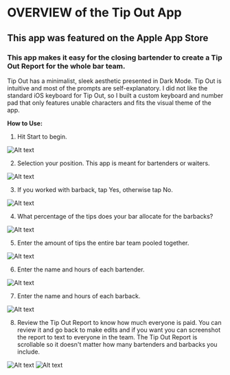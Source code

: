 # OVERVIEW of the Tip Out App
## This app was featured on the Apple App Store
### This app makes it easy for the closing bartender to create a Tip Out Report for the whole bar team.

Tip Out has a minimalist, sleek aesthetic presented in Dark Mode. Tip Out is intuitive and most of the prompts are self-explanatory. I did not like the standard iOS keyboard for Tip Out, so I built a custom keyboard and number pad that only features unable characters and fits the visual theme of the app.

**How to Use:**

1. Hit Start to begin.

![Alt text](./images/start200.png)

2. Selection your position. This app is meant for bartenders or waiters. 

![Alt text](./images/bar_or_waiter200.png)

3. If you worked with barback, tap Yes, otherwise tap No.

![Alt text](./images/any_barbacks200.png)

4. What percentage of the tips does your bar allocate for the barbacks? 

![Alt text](./images/barback_percent200.png)

5. Enter the amount of tips the entire bar team pooled together.

![Alt text](./images/tip_amount200.png)

6. Enter the name and hours of each bartender.

![Alt text](./images/bartender_hours200.png)

7. Enter the name and hours of each barback.

![Alt text](./images/barback_hours200.png)

8. Review the Tip Out Report to know how much everyone is paid. You can review it and go back to make edits and if you want you can screenshot the report to text to everyone in the team. The Tip Out Report is scrollable so it doesn't matter how many bartenders and barbacks you include.

![Alt text](./images/report1_200.png)
![Alt text](./images/report2_200.png)
